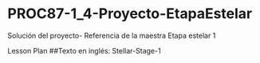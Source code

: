 # PROC87-1_4-Proyecto-EtapaEstelar
Solución del proyecto- Referencia de la maestra
Etapa estelar 1

Lesson Plan
##Texto en inglés: Stellar-Stage-1
